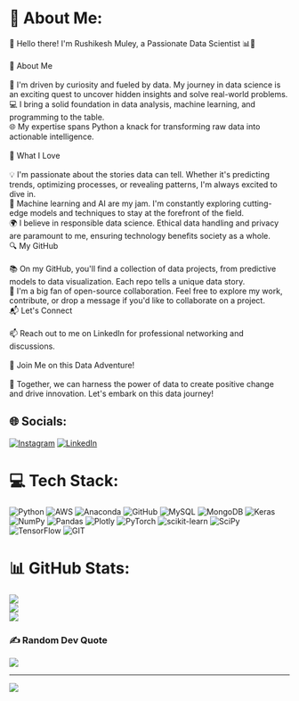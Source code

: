 # 💫 About Me:
👋 Hello there! I'm Rushikesh Muley, a Passionate Data Scientist 📊🔬<br><br>🌟 About Me<br><br>🧠 I'm driven by curiosity and fueled by data. My journey in data science is an exciting quest to uncover hidden insights and solve real-world problems.<br>💻 I bring a solid foundation in data analysis, machine learning, and programming to the table.<br>🌐 My expertise spans Python a knack for transforming raw data into actionable intelligence.<br><br>🚀 What I Love<br><br>💡 I'm passionate about the stories data can tell. Whether it's predicting trends, optimizing processes, or revealing patterns, I'm always excited to dive in.<br>🤖 Machine learning and AI are my jam. I'm constantly exploring cutting-edge models and techniques to stay at the forefront of the field.<br>🌍 I believe in responsible data science. Ethical data handling and privacy are paramount to me, ensuring technology benefits society as a whole.<br>🔍 My GitHub<br><br>📚 On my GitHub, you'll find a collection of data projects, from predictive models to data visualization. Each repo tells a unique data story.<br>🌱 I'm a big fan of open-source collaboration. Feel free to explore my work, contribute, or drop a message if you'd like to collaborate on a project.<br>📬 Let's Connect<br><br>📫 Reach out to me on LinkedIn for professional networking and discussions.<br><br>🌈 Join Me on this Data Adventure!<br><br>🚀 Together, we can harness the power of data to create positive change and drive innovation. Let's embark on this data journey!<br>


## 🌐 Socials:
[![Instagram](https://img.shields.io/badge/Instagram-%23E4405F.svg?logo=Instagram&logoColor=white)](https://instagram.com/rushimuleypatil) [![LinkedIn](https://img.shields.io/badge/LinkedIn-%230077B5.svg?logo=linkedin&logoColor=white)](https://linkedin.com/in/https://www.linkedin.com/in/rushikeshmuley/) 

# 💻 Tech Stack:
![Python](https://img.shields.io/badge/python-3670A0?style=for-the-badge&logo=python&logoColor=ffdd54) ![AWS](https://img.shields.io/badge/AWS-%23FF9900.svg?style=for-the-badge&logo=amazon-aws&logoColor=white) ![Anaconda](https://img.shields.io/badge/Anaconda-%2344A833.svg?style=for-the-badge&logo=anaconda&logoColor=white) ![GitHub](https://img.shields.io/badge/GitHub-%23121011.svg?style=for-the-badge&logo=github&logoColor=white) ![MySQL](https://img.shields.io/badge/mysql-%2300f.svg?style=for-the-badge&logo=mysql&logoColor=white) ![MongoDB](https://img.shields.io/badge/MongoDB-%234ea94b.svg?style=for-the-badge&logo=mongodb&logoColor=white) ![Keras](https://img.shields.io/badge/Keras-%23D00000.svg?style=for-the-badge&logo=Keras&logoColor=white) ![NumPy](https://img.shields.io/badge/numpy-%23013243.svg?style=for-the-badge&logo=numpy&logoColor=white) ![Pandas](https://img.shields.io/badge/pandas-%23150458.svg?style=for-the-badge&logo=pandas&logoColor=white) ![Plotly](https://img.shields.io/badge/Plotly-%233F4F75.svg?style=for-the-badge&logo=plotly&logoColor=white) ![PyTorch](https://img.shields.io/badge/PyTorch-%23EE4C2C.svg?style=for-the-badge&logo=PyTorch&logoColor=white) ![scikit-learn](https://img.shields.io/badge/scikit--learn-%23F7931E.svg?style=for-the-badge&logo=scikit-learn&logoColor=white) ![SciPy](https://img.shields.io/badge/SciPy-%230C55A5.svg?style=for-the-badge&logo=scipy&logoColor=%white) ![TensorFlow](https://img.shields.io/badge/TensorFlow-%23FF6F00.svg?style=for-the-badge&logo=TensorFlow&logoColor=white) ![GIT](https://img.shields.io/badge/Git-fc6d26?style=for-the-badge&logo=git&logoColor=white)
# 📊 GitHub Stats:
![](https://github-readme-stats.vercel.app/api?username=rushikeshmuley&theme=dark&hide_border=false&include_all_commits=true&count_private=false)<br/>
![](https://github-readme-streak-stats.herokuapp.com/?user=rushikeshmuley&theme=dark&hide_border=false)<br/>
![](https://github-readme-stats.vercel.app/api/top-langs/?username=rushikeshmuley&theme=dark&hide_border=false&include_all_commits=true&count_private=false&layout=compact)

### ✍️ Random Dev Quote
![](https://quotes-github-readme.vercel.app/api?type=horizontal&theme=dark)

---
[![](https://visitcount.itsvg.in/api?id=rushikeshmuley&icon=0&color=1)](https://visitcount.itsvg.in)

<!-- Proudly created with GPRM ( https://gprm.itsvg.in ) -->
